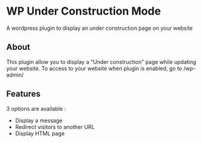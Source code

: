 # WP Under Construction Mode
A wordpress plugin to display an under construction page on your website

## About
This plugin allow you to display a "Under construction" page while updating your website.
To access to your website when plugin is enabled, go to /wp-admin/

## Features
3 options are available :

 - Display a message
 - Redirect visitors to another URL
 - Display HTML page
